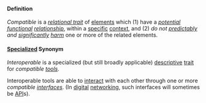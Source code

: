 #### Definition

*Compatible* is a *[relational trait](https://github.com/gcassel/Modular-Organization-Terminology/blob/master/terms/relational-trait.md)* of [elements](https://github.com/gcassel/Modular-Organization-Terminology/blob/master/terms/element.md) which (1) have a *[potential](https://github.com/gcassel/Modular-Organization-Terminology/blob/master/terms/potential.md) [functional](https://github.com/gcassel/Modular-Organization-Terminology/blob/master/terms/function.md) [relationship](https://github.com/gcassel/Modular-Organization-Terminology/blob/master/terms/relate.md)*, within a [specific](https://github.com/gcassel/Modular-Organization-Terminology/blob/master/terms/specific.md) [context](https://github.com/gcassel/Modular-Organization-Terminology/blob/master/terms/context.md), and (2) *do not [predictably](https://github.com/gcassel/Modular-Organization-Terminology/blob/master/terms/predict.md) and [significantly](https://github.com/gcassel/Modular-Organization-Terminology/blob/master/terms/significance.md) [harm](https://github.com/gcassel/Modular-Organization-Terminology/blob/master/terms/damage.md)* one or more of the related elements.

#### [Specialized](https://github.com/gcassel/Modular-Organization-Terminology/blob/master/terms/specialize.md) Synonym  

*Interoperable* is a specialized (but still broadly applicable) [descriptive](https://github.com/gcassel/Modular-Organization-Terminology/blob/master/terms/describe.md) [trait](https://github.com/gcassel/Modular-Organization-Terminology/blob/master/terms/trait.md) for *compatible [tools](https://github.com/gcassel/Modular-Organization-Terminology/blob/master/terms/tool.md)*.

Interoperable tools are able to [interact](https://github.com/gcassel/Modular-Organization-Terminology/blob/master/terms/interact.md) with each other through one or more *compatible [interfaces](https://github.com/gcassel/Modular-Organization-Terminology/blob/master/terms/interface.md)*.   (In [digital](https://github.com/gcassel/Modular-Organization-Terminology/blob/master/terms/digital.md) [networking](https://github.com/gcassel/Modular-Organization-Terminology/blob/master/terms/network.md), such interfaces will sometimes be [API](https://github.com/gcassel/Modular-Organization-Terminology/blob/master/terms/API.md)s).
